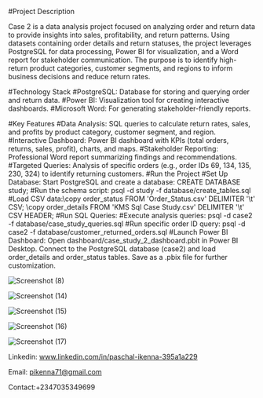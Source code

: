 #Project Description

Case 2 is a data analysis project focused on analyzing order and return data to provide insights into sales, profitability, and return patterns. Using datasets containing order details and return statuses, the project leverages PostgreSQL for data processing, Power BI for visualization, and a Word report for stakeholder communication. The purpose is to identify high-return product categories, customer segments, and regions to inform business decisions and reduce return rates.

#Technology Stack
#PostgreSQL: Database for storing and querying order and return data.
#Power BI: Visualization tool for creating interactive dashboards.
#Microsoft Word: For generating stakeholder-friendly reports.

#Key Features
#Data Analysis: SQL queries to calculate return rates, sales, and profits by product category, customer segment, and region.
#Interactive Dashboard: Power BI dashboard with KPIs (total orders, returns, sales, profit), charts, and maps.
#Stakeholder Reporting: Professional Word report summarizing findings and recommendations.
#Targeted Queries: Analysis of specific orders (e.g., order IDs 69, 134, 135, 230, 324) to identify returning customers.
#Run the Project
#Set Up Database:
Start PostgreSQL and create a database: CREATE DATABASE study;
#Run the schema script: psql -d study -f database/create_tables.sql
#Load CSV data:\copy order_status FROM 'Order_Status.csv' DELIMITER '\t' CSV;
\copy order_details FROM 'KMS Sql Case Study.csv' DELIMITER '\t' CSV HEADER;
#Run SQL Queries:
#Execute analysis queries: psql -d case2 -f database/case_study_queries.sql
#Run specific order ID query: psql -d case2 -f database/customer_returned_orders.sql
#Launch Power BI Dashboard:
Open dashboard/case_study_2_dashboard.pbit in Power BI Desktop.
Connect to the PostgreSQL database (case2) and load order_details and order_status tables.
Save as a .pbix file for further customization.

![Screenshot (8)](https://github.com/user-attachments/assets/7e93b9fc-c03a-4299-99ff-9fb1317a8023)


![Screenshot (14)](https://github.com/user-attachments/assets/d4b5e1ff-b05f-45a5-b303-521c147381c3)

![Screenshot (15)](https://github.com/user-attachments/assets/79a1de83-1eb2-4de4-9919-8a26548bda5b)

![Screenshot (16)](https://github.com/user-attachments/assets/fc59fd5d-1b7c-4422-a779-1db306c81f34)

![Screenshot (17)](https://github.com/user-attachments/assets/1a490fd3-95cc-436e-a0fc-1fc27428bdc4)


Linkedin: www.linkedin.com/in/paschal-ikenna-395a1a229

Email: pikenna71@gmail.com

Contact:+2347035349699



